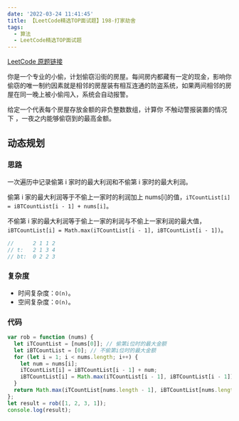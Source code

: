 ```yaml
---
date: '2022-03-24 11:41:45'
title: 【LeetCode精选TOP面试题】198-打家劫舍
tags:
  - 算法
  - LeetCode精选TOP面试题
---
```


[LeetCode 原题链接](https://leetcode-cn.com/problems/house-robber/submissions/)

你是一个专业的小偷，计划偷窃沿街的房屋。每间房内都藏有一定的现金，影响你偷窃的唯一制约因素就是相邻的房屋装有相互连通的防盗系统，如果两间相邻的房屋在同一晚上被小偷闯入，系统会自动报警。

给定一个代表每个房屋存放金额的非负整数数组，计算你 不触动警报装置的情况下 ，一夜之内能够偷窃到的最高金额。

## 动态规划

### 思路

一次遍历中记录偷第 i 家时的最大利润和不偷第 i 家时的最大利润。

偷第 i 家的最大利润等于不偷上一家时的利润加上 nums[i]的值，`iTCountList[i] = iBTCountList[i - 1] + nums[i]`。

不偷第 i 家的最大利润等于偷上一家的利润与不偷上一家利润的最大值，`iBTCountList[i] = Math.max(iTCountList[i - 1], iBTCountList[i - 1])`。

```js
//      2 1 1 2
// t:   2 1 3 4
// bt:  0 2 2 3
```

### 复杂度

- 时间复杂度：`O(n)`。
- 空间复杂度：`O(n)`。

### 代码

```js
var rob = function (nums) {
  let iTCountList = [nums[0]]; // 偷第i位时的最大金额
  let iBTCountList = [0]; // 不偷第i位时的最大金额
  for (let i = 1; i < nums.length; i++) {
    let num = nums[i];
    iTCountList[i] = iBTCountList[i - 1] + num;
    iBTCountList[i] = Math.max(iTCountList[i - 1], iBTCountList[i - 1]);
  }
  return Math.max(iTCountList[nums.length - 1], iBTCountList[nums.length - 1]);
};
let result = rob([1, 2, 3, 1]);
console.log(result);
```
